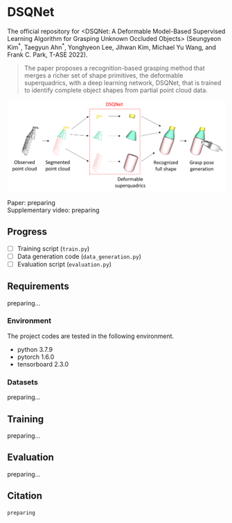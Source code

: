 # DSQNet
The official repository for &lt;DSQNet: A Deformable Model-Based Supervised Learning Algorithm for Grasping Unknown Occluded Objects> (Seungyeon Kim<sup>\*</sup>, Taegyun Ahn<sup>\*</sup>, Yonghyeon Lee, Jihwan Kim, Michael Yu Wang, and Frank C. Park, T-ASE 2022).

> The paper proposes a recognition-based grasping method that merges a richer set of shape primitives, the deformable superquadrics, with a deep learning network, DSQNet, that is trained to identify complete object shapes from partial point cloud data.

![pipeline](figures/pipeline.png)

Paper: preparing  
Supplementary video: preparing

## Progress

- [ ] Training script (`train.py`)
- [ ] Data generation code (`data_generation.py`)
- [ ] Evaluation script  (`evaluation.py`)

## Requirements
preparing...

### Environment
The project codes are tested in the following environment.

- python 3.7.9
- pytorch 1.6.0
- tensorboard 2.3.0

### Datasets
preparing...

## Training
preparing...

## Evaluation
preparing...

## Citation
```
preparing
```


